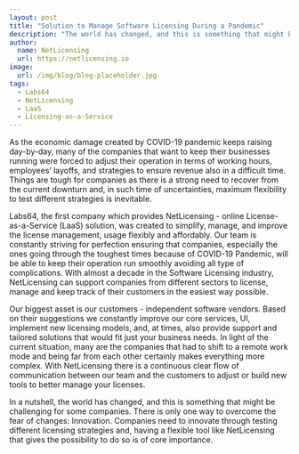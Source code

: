 ```yaml
---
layout: post
title: "Solution to Manage Software Licensing During a Pandemic"
description: "The world has changed, and this is something that might be challenging for some companies. There is only one way to overcome the fear of changes - Innovation"
author:
  name: NetLicensing
  url: https://netlicensing.io
image:
  url: /img/blog/blog-placeholder.jpg
tags:
  - Labs64
  - NetLicensing
  - LaaS
  - Licensing-as-a-Service
---
```


As the economic damage created by COVID-19 pandemic keeps raising day-by-day, many of the companies that want to keep their businesses running were forced to adjust their operation in terms of working hours, employees’ layoffs, and strategies to ensure revenue also in a difficult time. Things are tough for companies as there is a strong need to recover from the current downturn and, in such time of uncertainties, maximum flexibility to test different strategies is inevitable.
 
Labs64, the first company which provides NetLicensing - online License-as-a-Service (LaaS) solution, was created to simplify, manage, and improve the license management, usage flexibly and affordably. Our team is constantly striving for perfection ensuring that companies, especially the ones going through the toughest times because of COVID-19 Pandemic, will be able to keep their operation run smoothly avoiding all type of complications. With almost a decade in the Software Licensing industry, NetLicensing can support companies from different sectors to license, manage and keep track of their customers in the easiest way possible.
 
Our biggest asset is our customers - independent software vendors. Based on their suggestions we constantly improve our core services, UI, implement new licensing models, and, at times, also provide support and tailored solutions that would fit just your business needs. In light of the current situation, many are the companies that had to shift to a remote work mode and being far from each other certainly makes everything more complex. With NetLicensing there is a continuous clear flow of communication between our team and the customers to adjust or build new tools to better manage your licenses.

In a nutshell, the world has changed, and this is something that might be challenging for some companies. There is only one way to overcome the fear of changes: Innovation. Companies need to innovate through testing different licensing strategies and, having a flexible tool like NetLicensing that gives the possibility to do so is of core importance.
